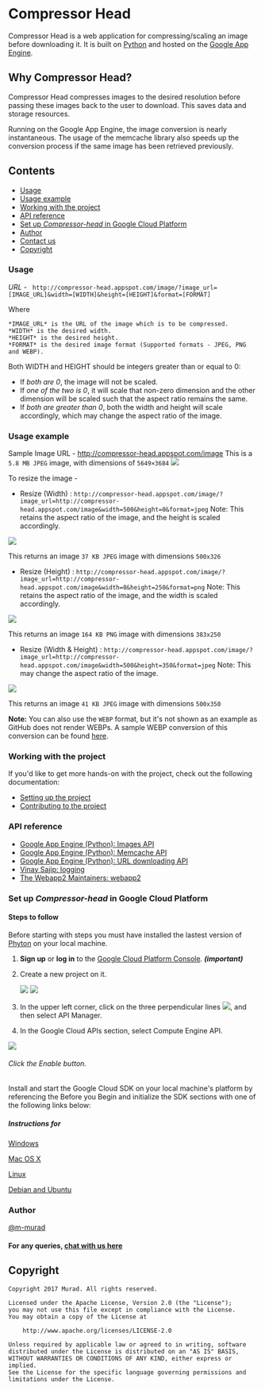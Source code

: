 # Compressor Head

Compressor Head is a web application for compressing/scaling an image before downloading it.
It is built on [Python](https://www.python.org) and hosted on the [Google App Engine](https://cloud.google.com/appengine).

## Why Compressor Head?

Compressor Head compresses images to the desired resolution before passing these images back to the user to download. This saves data and storage resources.

Running on the Google App Engine, the image conversion is nearly instantaneous. The usage of the memcache library also speeds up the conversion process if the same image has been retrieved previously.

## Contents
* [Usage](#usage)
* [Usage example](#usage_exm)
* [Working with the project](#work)
* [API reference](#ref)
* [Set up *Compressor-head* in Google Cloud Platform](#google_cloud)
* [Author](#author)
* [Contact us](#gitter)
* [Copyright](#copyright)

### <a id="usage"></a>Usage

*URL* - ```
http://compressor-head.appspot.com/image/?image_url=[IMAGE_URL]&width=[WIDTH]&height=[HEIGHT]&format=[FORMAT]```

Where
```
*IMAGE_URL* is the URL of the image which is to be compressed.
*WIDTH* is the desired width.
*HEIGHT* is the desired height.
*FORMAT* is the desired image format (Supported formats - JPEG, PNG and WEBP).
```

Both WIDTH and HEIGHT should be integers greater than or equal to 0:
 * If *both are 0*, the image will not be scaled.
 * If *one of the two is 0*, it will scale that non-zero dimension and the other dimension will be scaled such that the aspect ratio remains the same.
 * If *both are greater than 0*, both the width and height will scale accordingly, which may change the aspect ratio of the image.

### <a id="usage_exm"></a>Usage example

Sample Image URL - http://compressor-head.appspot.com/image
This is a `5.8 MB JPEG` image, with dimensions of `5649×3684`
![](http://compressor-head.appspot.com/image)

To resize the image -
- Resize (Width) : `http://compressor-head.appspot.com/image/?image_url=http://compressor-head.appspot.com/image&width=500&height=0&format=jpeg`
Note: This retains the aspect ratio of the image, and the height is scaled accordingly.

![](http://compressor-head.appspot.com/image/?image_url=http://compressor-head.appspot.com/image&width=500&height=0&format=jpeg)

This returns an image `37 KB JPEG` image with dimensions `500x326`

- Resize (Height) : `http://compressor-head.appspot.com/image/?image_url=http://compressor-head.appspot.com/image&width=0&height=250&format=png`
Note: This retains the aspect ratio of the image, and the width is scaled accordingly.

![](http://compressor-head.appspot.com/image/?image_url=http://compressor-head.appspot.com/image&width=0&height=250&format=png)

This returns an image `164 KB PNG` image with dimensions `383x250`

- Resize (Width & Height) : `http://compressor-head.appspot.com/image/?image_url=http://compressor-head.appspot.com/image&width=500&height=350&format=jpeg`
Note: This may change the aspect ratio of the image.

![](http://compressor-head.appspot.com/image/?image_url=http://compressor-head.appspot.com/image&width=500&height=350&format=jpeg)

This returns an image `41 KB JPEG` image with dimensions `500x350`

**Note:** You can also use the `WEBP` format, but it's not shown as an example as GitHub does not render WEBPs. A sample WEBP conversion of this conversion can be found [here](http://compressor-head.appspot.com/image/?image_url=http://compressor-head.appspot.com/image&width=500&height=350&format=webp).

### <a id="work"></a> Working with the project

If you'd like to get more hands-on with the project, check out the following documentation:
 * [Setting up the project](doc/SETUP.md)
 * [Contributing to the project](doc/CONTRIBUTING.md)

### <a id="ref"></a>API reference

 * [Google App Engine (Python): Images API](https://cloud.google.com/appengine/docs/standard/python/refdocs/google.appengine.api.images.html)
 * [Google App Engine (Python): Memcache API](https://cloud.google.com/appengine/docs/standard/python/refdocs/google.appengine.api.memcache.html)
 * [Google App Engine (Python): URL downloading API](https://cloud.google.com/appengine/docs/standard/python/refdocs/google.appengine.api.urlfetch.html)
 * [Vinay Sajip: logging](http://www.red-dove.com/python_logging.html)
 * [The Webapp2 Maintainers: webapp2](https://cloud.google.com/appengine/docs/standard/python/refdocs/google.appengine.api.images.html)

### <a id="google_cloud"></a>Set up *Compressor-head* in Google Cloud Platform
#### Steps to follow
Before starting with steps you must have installed the lastest version of [Phyton](https://www.python.org/) on your local machine.

1. **Sign up** or **log in** to the [Google Cloud Platform Console](https://console.cloud.google.com). ***(important)***

2. Create a new project on it.

    ![](https://image.ibb.co/bNyAu6/my_proj.png)
    ![](https://image.ibb.co/eZ6wZ6/add_proj.png)
3. In the upper left corner, click on the three perpendicular lines ![](https://image.ibb.co/fZH3E6/three_perp.png), and then select API Manager.
4. In the Google Cloud APIs section, select Compute Engine API. 

![](https://image.ibb.co/iuxg1m/cloud_apis.png)

###### Click the Enable button.

Install and start the Google Cloud SDK on your local machine's platform by referencing the Before you Begin and initialize the SDK sections with one of the following links below:
##### Instructions for 
[Windows](https://cloud.google.com/sdk/docs/quickstart-windows)

[Mac OS X](https://cloud.google.com/sdk/docs/quickstart-mac-os-x)

[Linux](https://cloud.google.com/sdk/docs/quickstart-linux)

[Debian and Ubuntu](https://cloud.google.com/sdk/docs/quickstart-debian-ubuntu)

### <a id="author"></a>Author

[@m-murad](https://github.com/m-murad)

#### <a id="gitter"></a>For any queries, [chat with us here](https://gitter.im/jboss-outreach)

## <a id="copyright"></a>Copyright

    Copyright 2017 Murad. All rights reserved.

    Licensed under the Apache License, Version 2.0 (the "License");
    you may not use this file except in compliance with the License.
    You may obtain a copy of the License at

        http://www.apache.org/licenses/LICENSE-2.0

    Unless required by applicable law or agreed to in writing, software
    distributed under the License is distributed on an "AS IS" BASIS,
    WITHOUT WARRANTIES OR CONDITIONS OF ANY KIND, either express or implied.
    See the License for the specific language governing permissions and
    limitations under the License.
